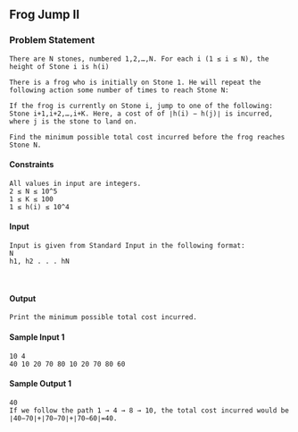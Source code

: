 ## Frog Jump II

### Problem Statement

    There are N stones, numbered 1,2,…,N. For each i (1 ≤ i ≤ N), the height of Stone i is h(i)

    There is a frog who is initially on Stone 1. He will repeat the following action some number of times to reach Stone N:

    If the frog is currently on Stone i, jump to one of the following: Stone i+1,i+2,…,i+K. Here, a cost of of ∣h(i) − h(j)∣ is incurred, where j is the stone to land on.
    
    Find the minimum possible total cost incurred before the frog reaches Stone N.

#### Constraints

    All values in input are integers.
    2 ≤ N ≤ 10^5
    1 ≤ K ≤ 100
    1 ≤ h(i) ≤ 10^4
 
#### Input

    Input is given from Standard Input in the following format:
    N
    h1, h2 . . . hN
​
 
#### Output

    Print the minimum possible total cost incurred.

#### Sample Input 1

    10 4
    40 10 20 70 80 10 20 70 80 60

#### Sample Output 1

    40
    If we follow the path 1 → 4 → 8 → 10, the total cost incurred would be 
    ∣40−70∣+∣70−70∣+∣70−60∣=40.
